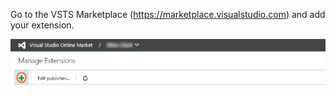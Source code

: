 Go to the VSTS Marketplace (https://marketplace.visualstudio.com)
and add your extension.

![Plus sign on the Manage Extensions page of the VSTS Marketplace](../../get-started/_img/add-extension.png)
